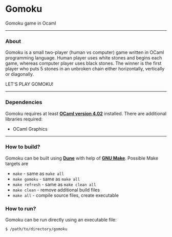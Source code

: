 # Gomoku
Gomoku game in Ocaml

----

### About
Gomoku is a small two-player (human vs computer) game written in OCaml programming language. Human player uses white stones and begins each game, whereas computer player uses black stones. The winner is the first player who puts 5 stones in an unbroken chain either horizontally, vertically or diagonally.

LET'S PLAY GOMOKU!

----

### Dependencies
Gomoku requires at least **[OCaml version 4.02](https://ocaml.org/docs/install.html)** installed. There are additional libraries required:
+ OCaml Graphics

----

### How to build?
Gomoku can be built using **[Dune](https://dune.build/)** with help of **[GNU Make](https://www.gnu.org/software/make/)**. Possible Make targets are
+ `make` - same as `make all`
+ `make gomoku` - same as `make all`
+ `make refresh` - same as `make clean all`
+ `make clean` - remove additional build files
+ `make all` - compile source files, create executable

### How to run?
Gomoku can be run directly using an executable file:
```sh
$ /path/to/directory/gomoku
```

